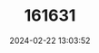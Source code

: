 ---
title: "161631"
category: "Leucoraja ocellata"
draft: false
date: 2024-02-22 13:03:52
languages:
  English: ["Winter Skate"]
---